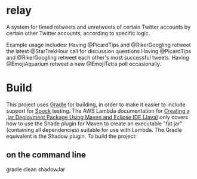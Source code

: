 # relay

A system for timed retweets and unretweets of certain Twitter accounts by certain other Twitter 
accounts, according to specific logic.

Example usage includes:
Having @PicardTips and @RikerGoogling retweet the latest @StarTrekHour call for discussion questions
Having @PicardTips and @RikerGoogling retweet each other's most successful tweets.
Having @EmojiAquarium retweet a new @EmojiTetra poll occasionally.

# Build

This project uses [Gradle](https://gradle.org/) for building, in order to make it easier to include support for [Spock](http://spockframework.org/) testing. The AWS Lambda documentation for [Creating a .jar Deployment Package Using Maven and Eclipse IDE (Java)](https://docs.aws.amazon.com/lambda/latest/dg/java-create-jar-pkg-maven-and-eclipse.html) only covers how to use the Shade plugin for Maven to create an executable "fat jar" (containing all dependencies) suitable for use with Lambda. The Gradle equivalent is the Shadow plugin. To build the project:

## on the command line

gradle clean shadowJar
